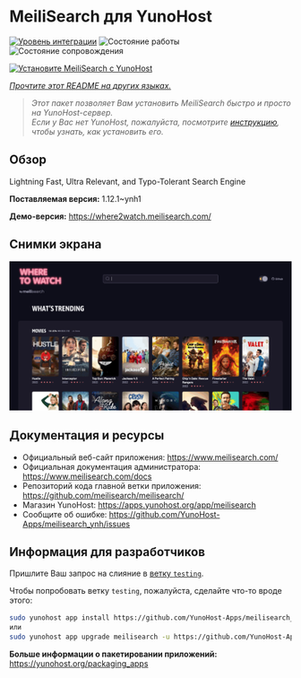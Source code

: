 <!--
Важно: этот README был автоматически сгенерирован <https://github.com/YunoHost/apps/tree/master/tools/readme_generator>
Он НЕ ДОЛЖЕН редактироваться вручную.
-->

# MeiliSearch для YunoHost

[![Уровень интеграции](https://apps.yunohost.org/badge/integration/meilisearch)](https://ci-apps.yunohost.org/ci/apps/meilisearch/)
![Состояние работы](https://apps.yunohost.org/badge/state/meilisearch)
![Состояние сопровождения](https://apps.yunohost.org/badge/maintained/meilisearch)

[![Установите MeiliSearch с YunoHost](https://install-app.yunohost.org/install-with-yunohost.svg)](https://install-app.yunohost.org/?app=meilisearch)

*[Прочтите этот README на других языках.](./ALL_README.md)*

> *Этот пакет позволяет Вам установить MeiliSearch быстро и просто на YunoHost-сервер.*  
> *Если у Вас нет YunoHost, пожалуйста, посмотрите [инструкцию](https://yunohost.org/install), чтобы узнать, как установить его.*

## Обзор

Lightning Fast, Ultra Relevant, and Typo-Tolerant Search Engine


**Поставляемая версия:** 1.12.1~ynh1

**Демо-версия:** <https://where2watch.meilisearch.com/>

## Снимки экрана

![Снимок экрана MeiliSearch](./doc/screenshots/meilisearch.png)

## Документация и ресурсы

- Официальный веб-сайт приложения: <https://www.meilisearch.com/>
- Официальная документация администратора: <https://www.meilisearch.com/docs>
- Репозиторий кода главной ветки приложения: <https://github.com/meilisearch/meilisearch/>
- Магазин YunoHost: <https://apps.yunohost.org/app/meilisearch>
- Сообщите об ошибке: <https://github.com/YunoHost-Apps/meilisearch_ynh/issues>

## Информация для разработчиков

Пришлите Ваш запрос на слияние в [ветку `testing`](https://github.com/YunoHost-Apps/meilisearch_ynh/tree/testing).

Чтобы попробовать ветку `testing`, пожалуйста, сделайте что-то вроде этого:

```bash
sudo yunohost app install https://github.com/YunoHost-Apps/meilisearch_ynh/tree/testing --debug
или
sudo yunohost app upgrade meilisearch -u https://github.com/YunoHost-Apps/meilisearch_ynh/tree/testing --debug
```

**Больше информации о пакетировании приложений:** <https://yunohost.org/packaging_apps>

